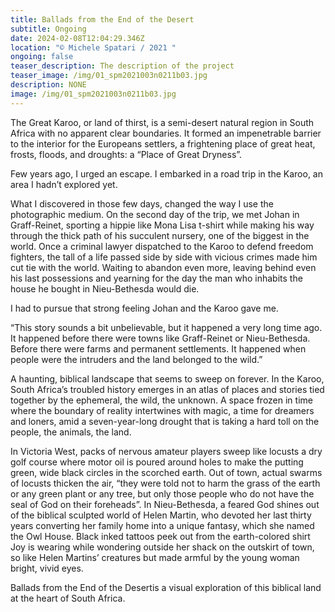 ```yaml
---
title: Ballads from the End of the Desert
subtitle: Ongoing
date: 2024-02-08T12:04:29.346Z
location: "© Michele Spatari / 2021 "
ongoing: false
teaser_description: The description of the project
teaser_image: /img/01_spm2021003n0211b03.jpg
description: NONE
image: /img/01_spm2021003n0211b03.jpg
---
```

The Great Karoo, or land of thirst, is a semi-desert natural region in South Africa with no apparent clear boundaries. It formed an impenetrable barrier to the interior for the Europeans settlers, a frightening place of great heat, frosts, floods, and droughts: a “Place of Great Dryness”.

Few years ago, I urged an escape. I embarked in a road trip in the Karoo, an area I hadn’t explored yet.

What I discovered in those few days, changed the way I use the photographic medium. On the second day of the trip, we met Johan in Graff-Reinet, sporting a hippie like Mona Lisa t-shirt while making his way through the thick path of his succulent nursery, one of the biggest in the world. Once a criminal lawyer dispatched to the Karoo to defend freedom fighters, the tall of a life passed side by side with vicious crimes made him cut tie with the world. Waiting to abandon even more, leaving behind even his last possessions and yearning for the day the man who inhabits the house he bought in Nieu-Bethesda would die.

I had to pursue that strong feeling Johan and the Karoo gave me.

“This story sounds a bit unbelievable, but it happened a very long time ago. It happened before there were towns like Graff-Reinet or Nieu-Bethesda. Before there were farms and permanent settlements. It happened when people were the intruders and the land belonged to the wild.”

A haunting, biblical landscape that seems to sweep on forever. In the Karoo, South Africa’s troubled history emerges in an atlas of places and stories tied together by the ephemeral, the wild, the unknown. A space frozen in time where the boundary of reality intertwines with magic, a time for dreamers and loners, amid a seven-year-long drought that is taking a hard toll on the people, the animals, the land.

In Victoria West, packs of nervous amateur players sweep like locusts a dry golf course where motor oil is poured around holes to make the putting green, wide black circles in the scorched earth. Out of town, actual swarms of locusts thicken the air, “they were told not to harm the grass of the earth or any green plant or any tree, but only those people who do not have the seal of God on their foreheads”. In Nieu-Bethesda, a feared God shines out of the biblical sculpted world of Helen Martin, who devoted her last thirty years converting her family home into a unique fantasy, which she named the Owl House. Black inked tattoos peek out from the earth-colored shirt Joy is wearing while wondering outside her shack on the outskirt of town, so like Helen Martins’ creatures but made armful by the young woman bright, vivid eyes.

Ballads from the End of the Desertis a visual exploration of this biblical land at the heart of South Africa.
